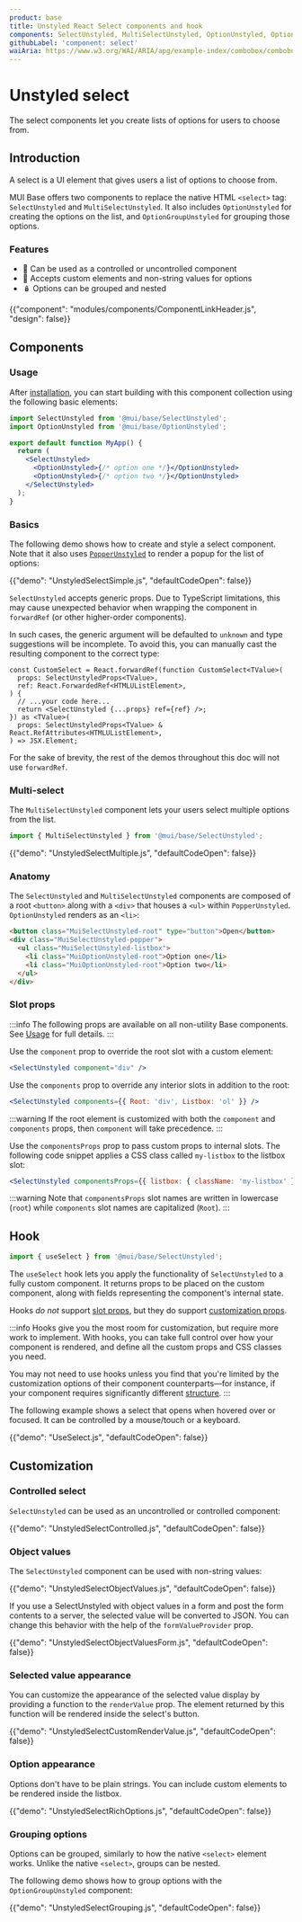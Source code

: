 ```yaml
---
product: base
title: Unstyled React Select components and hook
components: SelectUnstyled, MultiSelectUnstyled, OptionUnstyled, OptionGroupUnstyled
githubLabel: 'component: select'
waiAria: https://www.w3.org/WAI/ARIA/apg/example-index/combobox/combobox-select-only.html
---
```


# Unstyled select

<p class="description">The select components let you create lists of options for users to choose from.</p>

## Introduction

A select is a UI element that gives users a list of options to choose from.

MUI Base offers two components to replace the native HTML `<select>` tag: `SelectUnstyled` and `MultiSelectUnstyled`.
It also includes `OptionUnstyled` for creating the options on the list, and `OptionGroupUnstyled` for grouping those options.

### Features

- 🦍 Can be used as a controlled or uncontrolled component
- 🧬 Accepts custom elements and non-string values for options
- 🪆 Options can be grouped and nested

{{"component": "modules/components/ComponentLinkHeader.js", "design": false}}

## Components

### Usage

After [installation](/base/getting-started/installation/), you can start building with this component collection using the following basic elements:

```jsx
import SelectUnstyled from '@mui/base/SelectUnstyled';
import OptionUnstyled from '@mui/base/OptionUnstyled';

export default function MyApp() {
  return (
    <SelectUnstyled>
      <OptionUnstyled>{/* option one */}</OptionUnstyled>
      <OptionUnstyled>{/* option two */}</OptionUnstyled>
    </SelectUnstyled>
  );
}
```

### Basics

The following demo shows how to create and style a select component.
Note that it also uses [`PopperUnstyled`](/base/react-popper/) to render a popup for the list of options:

{{"demo": "UnstyledSelectSimple.js", "defaultCodeOpen": false}}

`SelectUnstyled` accepts generic props.
Due to TypeScript limitations, this may cause unexpected behavior when wrapping the component in `forwardRef` (or other higher-order components).

In such cases, the generic argument will be defaulted to `unknown` and type suggestions will be incomplete.
To avoid this, you can manually cast the resulting component to the correct type:

```tsx
const CustomSelect = React.forwardRef(function CustomSelect<TValue>(
  props: SelectUnstyledProps<TValue>,
  ref: React.ForwardedRef<HTMLUListElement>,
) {
  // ...your code here...
  return <SelectUnstyled {...props} ref={ref} />;
}) as <TValue>(
  props: SelectUnstyledProps<TValue> & React.RefAttributes<HTMLUListElement>,
) => JSX.Element;
```

For the sake of brevity, the rest of the demos throughout this doc will not use `forwardRef`.

### Multi-select

The `MultiSelectUnstyled` component lets your users select multiple options from the list.

```js
import { MultiSelectUnstyled } from '@mui/base/SelectUnstyled';
```

{{"demo": "UnstyledSelectMultiple.js", "defaultCodeOpen": false}}

### Anatomy

The `SelectUnstyled` and `MultiSelectUnstyled` components are composed of a root `<button>` along with a `<div>` that houses a `<ul>` within `PopperUnstyled`.
`OptionUnstyled` renders as an `<li>`:

```html
<button class="MuiSelectUnstyled-root" type="button">Open</button>
<div class="MuiSelectUnstyled-popper">
  <ul class="MuiSelectUnstyled-listbox">
    <li class="MuiOptionUnstyled-root">Option one</li>
    <li class="MuiOptionUnstyled-root">Option two</li>
  </ul>
</div>
```

### Slot props

:::info
The following props are available on all non-utility Base components.
See [Usage](/base/getting-started/usage/) for full details.
:::

Use the `component` prop to override the root slot with a custom element:

```jsx
<SelectUnstyled component="div" />
```

Use the `components` prop to override any interior slots in addition to the root:

```jsx
<SelectUnstyled components={{ Root: 'div', Listbox: 'ol' }} />
```

:::warning
If the root element is customized with both the `component` and `components` props, then `component` will take precedence.
:::

Use the `componentsProps` prop to pass custom props to internal slots.
The following code snippet applies a CSS class called `my-listbox` to the listbox slot:

```jsx
<SelectUnstyled componentsProps={{ listbox: { className: 'my-listbox' } }} />
```

:::warning
Note that `componentsProps` slot names are written in lowercase (`root`) while `components` slot names are capitalized (`Root`).
:::

## Hook

```js
import { useSelect } from '@mui/base/SelectUnstyled';
```

The `useSelect` hook lets you apply the functionality of `SelectUnstyled` to a fully custom component.
It returns props to be placed on the custom component, along with fields representing the component's internal state.

Hooks _do not_ support [slot props](#slot-props), but they do support [customization props](#customization).

:::info
Hooks give you the most room for customization, but require more work to implement.
With hooks, you can take full control over how your component is rendered, and define all the custom props and CSS classes you need.

You may not need to use hooks unless you find that you're limited by the customization options of their component counterparts—for instance, if your component requires significantly different [structure](#component-slots).
:::

The following example shows a select that opens when hovered over or focused.
It can be controlled by a mouse/touch or a keyboard.

{{"demo": "UseSelect.js", "defaultCodeOpen": false}}

## Customization

### Controlled select

`SelectUnstyled` can be used as an uncontrolled or controlled component:

{{"demo": "UnstyledSelectControlled.js", "defaultCodeOpen": false}}

### Object values

The `SelectUnstyled` component can be used with non-string values:

{{"demo": "UnstyledSelectObjectValues.js", "defaultCodeOpen": false}}

If you use a SelectUnstyled with object values in a form and post the form contents to a server, the selected value will be converted to JSON.
You can change this behavior with the help of the `formValueProvider` prop.

{{"demo": "UnstyledSelectObjectValuesForm.js", "defaultCodeOpen": false}}

### Selected value appearance

You can customize the appearance of the selected value display by providing a function to the `renderValue` prop.
The element returned by this function will be rendered inside the select's button.

{{"demo": "UnstyledSelectCustomRenderValue.js", "defaultCodeOpen": false}}

### Option appearance

Options don't have to be plain strings.
You can include custom elements to be rendered inside the listbox.

{{"demo": "UnstyledSelectRichOptions.js", "defaultCodeOpen": false}}

### Grouping options

Options can be grouped, similarly to how the native `<select>` element works.
Unlike the native `<select>`, groups can be nested.

The following demo shows how to group options with the `OptionGroupUnstyled` component:

{{"demo": "UnstyledSelectGrouping.js", "defaultCodeOpen": false}}
